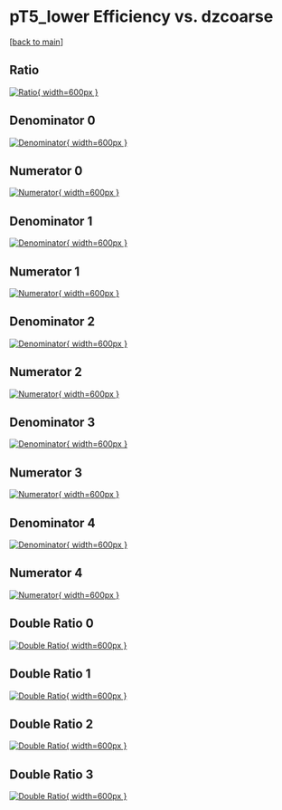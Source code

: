 # pT5_lower Efficiency vs. dzcoarse

[[back to main](./)]



## Ratio

[![Ratio](../mtv/var/pT5_lower_base_0_1_eff_dzcoarse.png){ width=600px }](../mtv/var/pT5_lower_base_0_1_eff_dzcoarse.pdf)

## Denominator 0

[![Denominator](../mtv/den/pT5_lower_base_0_1_eff_dzcoarse_den0.png){ width=600px }](../mtv/den/pT5_lower_base_0_1_eff_dzcoarse_den0.pdf)

## Numerator 0

[![Numerator](../mtv/num/pT5_lower_base_0_1_eff_dzcoarse_num0.png){ width=600px }](../mtv/num/pT5_lower_base_0_1_eff_dzcoarse_num0.pdf)

## Denominator 1

[![Denominator](../mtv/den/pT5_lower_base_0_1_eff_dzcoarse_den1.png){ width=600px }](../mtv/den/pT5_lower_base_0_1_eff_dzcoarse_den1.pdf)

## Numerator 1

[![Numerator](../mtv/num/pT5_lower_base_0_1_eff_dzcoarse_num1.png){ width=600px }](../mtv/num/pT5_lower_base_0_1_eff_dzcoarse_num1.pdf)

## Denominator 2

[![Denominator](../mtv/den/pT5_lower_base_0_1_eff_dzcoarse_den2.png){ width=600px }](../mtv/den/pT5_lower_base_0_1_eff_dzcoarse_den2.pdf)

## Numerator 2

[![Numerator](../mtv/num/pT5_lower_base_0_1_eff_dzcoarse_num2.png){ width=600px }](../mtv/num/pT5_lower_base_0_1_eff_dzcoarse_num2.pdf)

## Denominator 3

[![Denominator](../mtv/den/pT5_lower_base_0_1_eff_dzcoarse_den3.png){ width=600px }](../mtv/den/pT5_lower_base_0_1_eff_dzcoarse_den3.pdf)

## Numerator 3

[![Numerator](../mtv/num/pT5_lower_base_0_1_eff_dzcoarse_num3.png){ width=600px }](../mtv/num/pT5_lower_base_0_1_eff_dzcoarse_num3.pdf)

## Denominator 4

[![Denominator](../mtv/den/pT5_lower_base_0_1_eff_dzcoarse_den4.png){ width=600px }](../mtv/den/pT5_lower_base_0_1_eff_dzcoarse_den4.pdf)

## Numerator 4

[![Numerator](../mtv/num/pT5_lower_base_0_1_eff_dzcoarse_num4.png){ width=600px }](../mtv/num/pT5_lower_base_0_1_eff_dzcoarse_num4.pdf)

## Double Ratio 0

[![Double Ratio](../mtv/ratio/pT5_lower_base_0_1_eff_dzcoarse_ratio0.png){ width=600px }](../mtv/ratio/pT5_lower_base_0_1_eff_dzcoarse_ratio0.pdf)

## Double Ratio 1

[![Double Ratio](../mtv/ratio/pT5_lower_base_0_1_eff_dzcoarse_ratio1.png){ width=600px }](../mtv/ratio/pT5_lower_base_0_1_eff_dzcoarse_ratio1.pdf)

## Double Ratio 2

[![Double Ratio](../mtv/ratio/pT5_lower_base_0_1_eff_dzcoarse_ratio2.png){ width=600px }](../mtv/ratio/pT5_lower_base_0_1_eff_dzcoarse_ratio2.pdf)

## Double Ratio 3

[![Double Ratio](../mtv/ratio/pT5_lower_base_0_1_eff_dzcoarse_ratio3.png){ width=600px }](../mtv/ratio/pT5_lower_base_0_1_eff_dzcoarse_ratio3.pdf)

